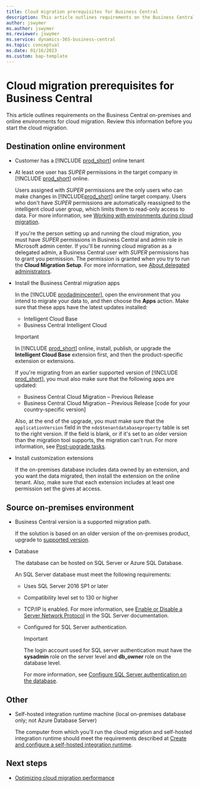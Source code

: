 ```yaml
---
title: Cloud migration prerequisites for Business Central
description: This article outlines requirements on the Business Central on-premises and online environments for cloud migration. Review this information before you start the cloud migration. 
author: jswymer 
ms.author: jswymer
ms.reviewer: jswymer
ms.service: dynamics-365-business-central
ms.topic: conceptual
ms.date: 01/16/2023
ms.custom: bap-template
---
```

# Cloud migration prerequisites for Business Central

This article outlines requirements on the Business Central on-premises and online environments for cloud migration. Review this information before you start the cloud migration. 

## Destination online environment

- Customer has a [!INCLUDE [prod_short](../includes/prod_short.md)] online tenant  

- At least one user has *SUPER* permissions in the target company in [!INCLUDE [prod_short](../includes/prod_short.md)] online.

  Users assigned with *SUPER* permissions are the only users who can make changes in [!INCLUDE[prod_short](../developer/includes/prod_short.md)] online target company. Users who don't have *SUPER* permissions are automatically reassigned to the intelligent cloud user group, which limits them to read-only access to data. For more information, see [Working with environments during cloud migration](migrate-business-central-on-premises.md#working-with-environments-during-cloud-migration). 

  If you're the person setting up and running the cloud migration, you must have *SUPER* permissions in Business Central and admin role in Microsoft admin center. If you'll be running cloud migration as a delegated admin, a Business Central user with *SUPER* permissions has to grant you permission. The permission is granted when you try to run the **Cloud Migration Setup**. For more information, see [About delegated administrators](migration-setup.md#about-delegated-administrators).

- Install the Business Central migration apps 

  In the [!INCLUDE [prodadmincenter](../developer/includes/prodadmincenter.md)], open the environment that you intend to migrate your data to, and then choose the **Apps** action. Make sure that these apps have the latest updates installed:

  - Intelligent Cloud Base  
  - Business Central Intelligent Cloud  

  > [!IMPORTANT]
  > In [!INCLUDE [prod_short](../developer/includes/prod_short.md)] online, install, publish, or upgrade the **Intelligent Cloud Base** extension first, and then the product-specific extension or extensions.

  If you're migrating from an earlier supported version of [!INCLUDE [prod_short](../includes/prod_short.md)], you must also make sure that the following apps are updated:

  - Business Central Cloud Migration – Previous Release  
  - Business Central Cloud Migration – Previous Release [code for your country-specific version]  <!-- what does this mean-->

  Also, at the end of the upgrade, you must make sure that the `applicationVersion` field in the `ndo$tenantdatabaseproperty` table is set to the right version. If the field is blank, or if it's set to an older version than the migration tool supports, the migration can't run. For more information, see [Post-upgrade tasks](../upgrade/upgrade-unmodified-application-v14-v21.md#post-upgrade-tasks).  

<!--
  If you're migrating from Dynamics GP, make sure that the following apps are installed and updated:

  * Dynamics GP Intelligent Cloud  
  * Dynamics GP History SmartLists  

  > [!IMPORTANT]
  > Migrating from Dynamics GP using the **Cloud Migration Setup** assisted setup guide is currently only supported for the following markets:  
  >
  > * United States
  > * Canada
  > * United Kingdom
  > * Australia

  If you want to migrate from another product, check the marketplace for an app to help.
-->

- Install customization extensions

  If the on-premises database includes data owned by an extension, and you want the data migrated, then install the extension on the online tenant. Also, make sure that each extension includes at least one permission set the gives at access.

## Source on-premises environment

- Business Central version is a supported migration path.

  If the solution is based on an older version of the on-premises product, upgrade to [supported version](migrate-data.md#supported-migration-paths). 

- Database

  The database can be hosted on SQL Server or Azure SQL Database.  

  An SQL Server database must meet the following requirements:
  - Uses SQL Server 2016 SP1 or later
  - Compatibility level set to 130 or higher
  - TCP/IP is enabled. For more information, see [Enable or Disable a Server Network Protocol](/sql/database-engine/configure-windows/enable-or-disable-a-server-network-protocol) in the SQL Server documentation. 
  - Configured for SQL Server authentication.

    > [!IMPORTANT]
    > The login account used for SQL server authentication must have the **sysadmin** role on the server level and **db_owner** role on the database level.

    For more information, see [Configure SQL Server authentication on the database](configure-sql-server-authentication.md#configure-sql-server-authentication-on-the-database-in-sql-server).
<!--

  Although it's required, we recommend deploying the database on Azure SQL Database, especially if the customer wants to migrate large amounts of data.

  > [!IMPORTANT]
  > Azure SQL Managed Instance isn't supported.  

<!-- * Statistics updated and indexes reorganized on all tables on the source database  
  
    This prerequisite will ensure that the migration runs as fast as possible. For more information, see the documentation for [sp_updatestats (Transact-SQL)](/sql/relational-databases/system-stored-procedures/sp-updatestats-transact-sql) and [Resolve index fragmentation by reorganizing or rebuilding indexes](/sql/relational-databases/indexes/reorganize-and-rebuild-indexes).-->

## Other

- Self-hosted integration runtime machine (local on-premises database only; not Azure Database Server)

   The computer from which you'll run the cloud migration and self-hosted integration runtime should meet the requirements described at [Create and configure a self-hosted integration runtime](/azure/data-factory/create-self-hosted-integration-runtime?tabs=data-factory#prerequisites).

## Next steps

- [Optimizing cloud migration performance](migration-optimize-replication.md)  
